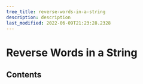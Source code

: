 ```yaml
---
tree_title: reverse-words-in-a-string
description: description
last_modified: 2022-06-09T21:23:28.2328
---
```


# Reverse Words in a String

## Contents
